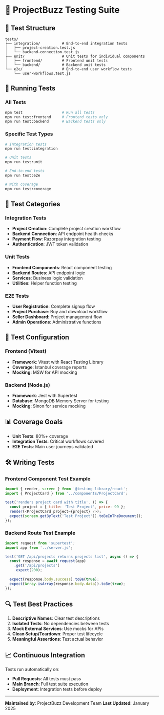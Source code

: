 # 🧪 ProjectBuzz Testing Suite

## 📁 Test Structure

```
tests/
├── integration/          # End-to-end integration tests
│   ├── project-creation.test.js
│   └── backend-connection.test.js
├── unit/                 # Unit tests for individual components
│   ├── frontend/         # Frontend unit tests
│   └── backend/          # Backend unit tests
└── e2e/                  # End-to-end user workflow tests
    └── user-workflows.test.js
```

## 🚀 Running Tests

### **All Tests**
```bash
npm test                  # Run all tests
npm run test:frontend     # Frontend tests only
npm run test:backend      # Backend tests only
```

### **Specific Test Types**
```bash
# Integration tests
npm run test:integration

# Unit tests
npm run test:unit

# End-to-end tests
npm run test:e2e

# With coverage
npm run test:coverage
```

## 🎯 Test Categories

### **Integration Tests**
- **Project Creation**: Complete project creation workflow
- **Backend Connection**: API endpoint health checks
- **Payment Flow**: Razorpay integration testing
- **Authentication**: JWT token validation

### **Unit Tests**
- **Frontend Components**: React component testing
- **Backend Routes**: API endpoint logic
- **Services**: Business logic validation
- **Utilities**: Helper function testing

### **E2E Tests**
- **User Registration**: Complete signup flow
- **Project Purchase**: Buy and download workflow
- **Seller Dashboard**: Project management flow
- **Admin Operations**: Administrative functions

## 🔧 Test Configuration

### **Frontend (Vitest)**
- **Framework**: Vitest with React Testing Library
- **Coverage**: Istanbul coverage reports
- **Mocking**: MSW for API mocking

### **Backend (Node.js)**
- **Framework**: Jest with Supertest
- **Database**: MongoDB Memory Server for testing
- **Mocking**: Sinon for service mocking

## 📊 Coverage Goals

- **Unit Tests**: 80%+ coverage
- **Integration Tests**: Critical workflows covered
- **E2E Tests**: Main user journeys validated

## 🛠️ Writing Tests

### **Frontend Component Test Example**
```javascript
import { render, screen } from '@testing-library/react';
import { ProjectCard } from '../components/ProjectCard';

test('renders project card with title', () => {
  const project = { title: 'Test Project', price: 99 };
  render(<ProjectCard project={project} />);
  expect(screen.getByText('Test Project')).toBeInTheDocument();
});
```

### **Backend Route Test Example**
```javascript
import request from 'supertest';
import app from '../server.js';

test('GET /api/projects returns projects list', async () => {
  const response = await request(app)
    .get('/api/projects')
    .expect(200);
  
  expect(response.body.success).toBe(true);
  expect(Array.isArray(response.body.data)).toBe(true);
});
```

## 🔍 Test Best Practices

1. **Descriptive Names**: Clear test descriptions
2. **Isolated Tests**: No dependencies between tests
3. **Mock External Services**: Use mocks for APIs
4. **Clean Setup/Teardown**: Proper test lifecycle
5. **Meaningful Assertions**: Test actual behavior

## 📈 Continuous Integration

Tests run automatically on:
- **Pull Requests**: All tests must pass
- **Main Branch**: Full test suite execution
- **Deployment**: Integration tests before deploy

---

**Maintained by**: ProjectBuzz Development Team
**Last Updated**: January 2025
